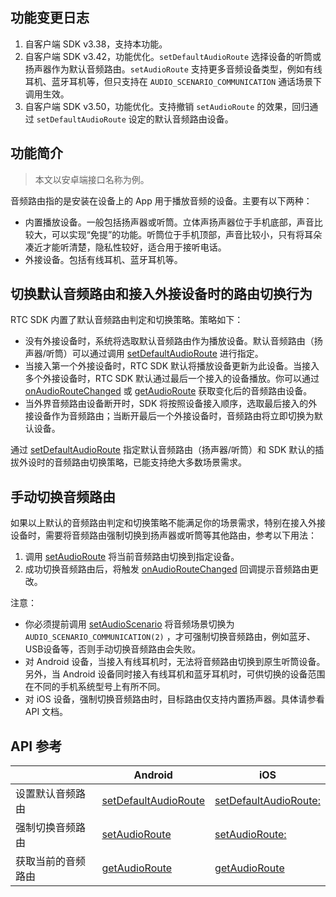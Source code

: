 ## 功能变更日志

1. 自客户端 SDK v3.38，支持本功能。
2. 自客户端 SDK v3.42，功能优化。`setDefaultAudioRoute` 选择设备的听筒或扬声器作为默认音频路由。`setAudioRoute` 支持更多音频设备类型，例如有线耳机、蓝牙耳机等，但只支持在 `AUDIO_SCENARIO_COMMUNICATION` 通话场景下调用生效。
3. 自客户端 SDK v3.50，功能优化。支持撤销 `setAudioRoute` 的效果，回归通过 `setDefaultAudioRoute` 设定的默认音频路由设备。

## 功能简介

> 本文以安卓端接口名称为例。

音频路由指的是安装在设备上的 App 用于播放音频的设备。主要有以下两种：

   - 内置播放设备。一般包括扬声器或听筒。立体声扬声器位于手机底部，声音比较大，可以实现“免提”的功能。听筒位于手机顶部，声音比较小，只有将耳朵凑近才能听清楚，隐私性较好，适合用于接听电话。
   - 外接设备。包括有线耳机、蓝牙耳机等。

## 切换默认音频路由和接入外接设备时的路由切换行为

RTC SDK 内置了默认音频路由判定和切换策略。策略如下：

- 没有外接设备时，系统将选取默认音频路由作为播放设备。默认音频路由（扬声器/听筒）可以通过调用 [setDefaultAudioRoute](Android-api.md#RTCVideo-setdefaultaudioroute) 进行指定。
- 当接入第一个外接设备时，RTC SDK 默认将播放设备更新为此设备。当接入多个外接设备时，RTC SDK 默认通过最后一个接入的设备播放。你可以通过 [onAudioRouteChanged](Android-callback#IRTCVideoEventHandler-onaudioroutechanged) 或 [getAudioRoute](Android-api.md#RTCVideo-getaudioroute) 获取变化后的音频路由设备。
- 当外界音频路由设备断开时，SDK 将按照设备接入顺序，选取最后接入的外接设备作为音频路由；当断开最后一个外接设备时，音频路由将立即切换为默认设备。

通过 [setDefaultAudioRoute](Android-api.md#RTCVideo-setdefaultaudioroute) 指定默认音频路由（扬声器/听筒）和 SDK 默认的插拔外设时的音频路由切换策略，已能支持绝大多数场景需求。

## 手动切换音频路由

如果以上默认的音频路由判定和切换策略不能满足你的场景需求，特别在接入外接设备时，需要将音频路由强制切换到扬声器或听筒等其他路由，参考以下用法：

1. 调用 [setAudioRoute](Android-api.md#RTCVideo-setdefaultaudioroute) 将当前音频路由切换到指定设备。
2. 成功切换音频路由后，将触发 [onAudioRouteChanged](Android-callback.md#IRTCVideoEventHandler-onaudioroutechanged) 回调提示音频路由更改。

注意：

- 你必须提前调用 [setAudioScenario](Android-api.md#RTCVideo-setaudioscenario) 将音频场景切换为 `AUDIO_SCENARIO_COMMUNICATION(2)` ，才可强制切换音频路由，例如蓝牙、USB设备等，否则手动切换音频路由会失败。
- 对 Android 设备，当接入有线耳机时，无法将音频路由切换到原生听筒设备。另外，当 Android 设备同时接入有线耳机和蓝牙耳机时，可供切换的设备范围在不同的手机系统型号上有所不同。
- 对 iOS 设备，强制切换音频路由时，目标路由仅支持内置扬声器。具体请参看 API 文档。

## API 参考

| | Android | iOS |
| --- | --- | --- |
| 设置默认音频路由   | [setDefaultAudioRoute](Android-api#RTCVideo-setdefaultaudioroute) | [setDefaultAudioRoute:](iOS-api.md#ByteRTCVideo-setdefaultaudioroute) |
| 强制切换音频路由   | [setAudioRoute](Android-api#RTCVideo-setdefaultaudioroute)        | [setAudioRoute:](iOS-api.md#ByteRTCVideo-setaudioroute) |
| 获取当前的音频路由 | [getAudioRoute](Android-api#RTCVideo-getaudioroute)               | [getAudioRoute](iOS-api.md#ByteRTCVideo-getaudioroute) |